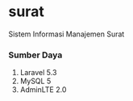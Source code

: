 # surat

Sistem Informasi Manajemen Surat


### Sumber Daya

1. Laravel 5.3
2. MySQL 5
3. AdminLTE 2.0
